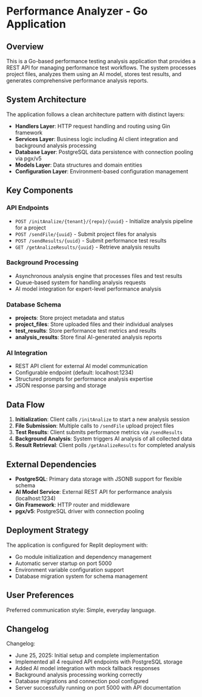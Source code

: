 # Performance Analyzer - Go Application

## Overview

This is a Go-based performance testing analysis application that provides a REST API for managing performance test workflows. The system processes project files, analyzes them using an AI model, stores test results, and generates comprehensive performance analysis reports.

## System Architecture

The application follows a clean architecture pattern with distinct layers:

- **Handlers Layer**: HTTP request handling and routing using Gin framework
- **Services Layer**: Business logic including AI client integration and background analysis processing
- **Database Layer**: PostgreSQL data persistence with connection pooling via pgx/v5
- **Models Layer**: Data structures and domain entities
- **Configuration Layer**: Environment-based configuration management

## Key Components

### API Endpoints
- `POST /initAnalize/{tenant}/{repo}/{uuid}` - Initialize analysis pipeline for a project
- `POST /sendFile/{uuid}` - Submit project files for analysis
- `POST /sendResults/{uuid}` - Submit performance test results
- `GET /getAnalizeResults/{uuid}` - Retrieve analysis results

### Background Processing
- Asynchronous analysis engine that processes files and test results
- Queue-based system for handling analysis requests
- AI model integration for expert-level performance analysis

### Database Schema
- **projects**: Store project metadata and status
- **project_files**: Store uploaded files and their individual analyses
- **test_results**: Store performance test metrics and results
- **analysis_results**: Store final AI-generated analysis reports

### AI Integration
- REST API client for external AI model communication
- Configurable endpoint (default: localhost:1234)
- Structured prompts for performance analysis expertise
- JSON response parsing and storage

## Data Flow

1. **Initialization**: Client calls `/initAnalize` to start a new analysis session
2. **File Submission**: Multiple calls to `/sendFile` upload project files
3. **Test Results**: Client submits performance metrics via `/sendResults`
4. **Background Analysis**: System triggers AI analysis of all collected data
5. **Result Retrieval**: Client polls `/getAnalizeResults` for completed analysis

## External Dependencies

- **PostgreSQL**: Primary data storage with JSONB support for flexible schema
- **AI Model Service**: External REST API for performance analysis (localhost:1234)
- **Gin Framework**: HTTP router and middleware
- **pgx/v5**: PostgreSQL driver with connection pooling

## Deployment Strategy

The application is configured for Replit deployment with:
- Go module initialization and dependency management
- Automatic server startup on port 5000
- Environment variable configuration support
- Database migration system for schema management

## User Preferences

Preferred communication style: Simple, everyday language.

## Changelog

Changelog:
- June 25, 2025: Initial setup and complete implementation
- Implemented all 4 required API endpoints with PostgreSQL storage
- Added AI model integration with mock fallback responses
- Background analysis processing working correctly
- Database migrations and connection pool configured
- Server successfully running on port 5000 with API documentation